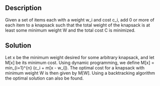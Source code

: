 
## Description
Given a set of items each with a weight w_i and cost c_i, add 0 or more of each item to a knapsack such that the total weight of the knapsack is at least some minimum weight W and the total cost C is minimized.

## Solution
Let x be the minimum weight desired for some arbitrary knapsack, and let M[x] be its minimum cost. Using dynamic programming, we define M[x] = min_{i=1}^{n} (c_i + m[x - w_i]). The optimal cost for a knapsack with minimum weight W is then given by M[W]. Using a backtracking algorithm the optimal solution can also be found.
